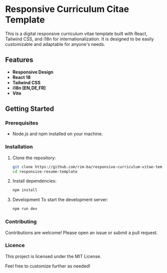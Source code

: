 # Responsive Curriculum Citae Template

This is a digital responsive curriculum vitae template built with React, Tailwind CSS, and i18n for internationalization. It is designed to be easily customizable and adaptable for anyone's needs.

## Features

- **Responsive Design**
- **React 18**
- **Tailwind CSS**
- **i18n [EN,DE,FR]**
- **Vite**

## Getting Started

### Prerequisites

- Node.js and npm installed on your machine.

### Installation

1. Clone the repository:
   ```bash
   git clone https://github.com/rim-ba/responsive-curriculum-vitae-template
   cd responsive-resume-template
   ```
2. Install dependencies:

   ```bash
   npm install
   ```

3. Development
   To start the development server:

   ```bash
   npm run dev
   ```

### Contributing

Contributions are welcome! Please open an issue or submit a pull request.

### Licence

This project is licensed under the MIT License.

Feel free to customize further as needed!
